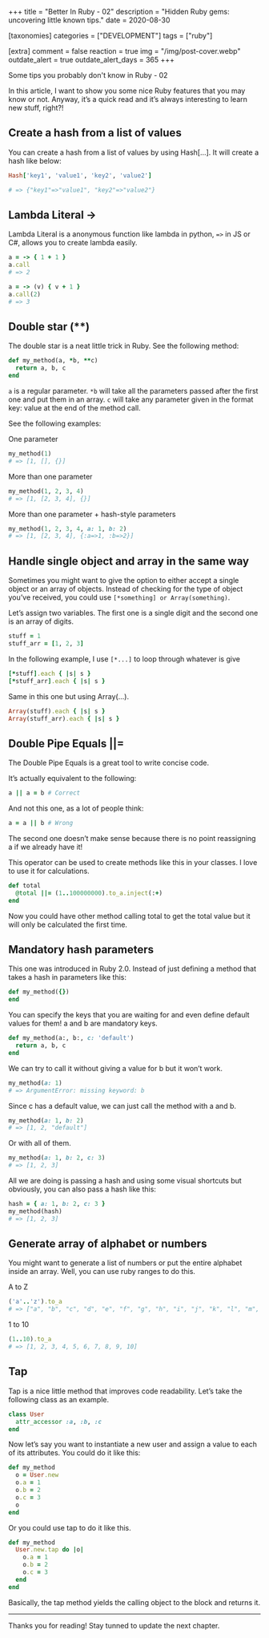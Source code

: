 +++
title = "Better In Ruby - 02"
description = "Hidden Ruby gems: uncovering little known tips."
date = 2020-08-30

[taxonomies]
categories = ["DEVELOPMENT"]
tags = ["ruby"]

[extra]
comment = false
reaction = true
img = "/img/post-cover.webp"
outdate_alert = true
outdate_alert_days = 365
+++

Some tips you probably don't know in Ruby - 02


In this article, I want to show you some nice Ruby features that you may know or not. Anyway, it’s a quick read and it’s always interesting to learn new stuff, right?!

## Create a hash from a list of values
<a style="padding:0px, margin:0px" name="assigning-rest-array" ></a>

You can create a hash from a list of values by using Hash[...]. It will create a hash like below:

```ruby
Hash['key1', 'value1', 'key2', 'value2']

# => {"key1"=>"value1", "key2"=>"value2"}
```

## Lambda Literal ->
<a style="padding:0px, margin:0px" name="word-array"></a>

Lambda Literal is a anonymous function like lambda in python, `=>` in JS or C#, allows you to create lambda easily.

```ruby
a = -> { 1 + 1 }
a.call
# => 2

a = -> (v) { v + 1 }
a.call(2)
# => 3
```

## Double star (**)
<a style="padding:0px, margin:0px" name="concate-array"></a>

The double star is a neat little trick in Ruby. See the following method:
```ruby
def my_method(a, *b, **c)
  return a, b, c
end
```

`a` is a regular parameter. `*b` will take all the parameters passed after the first one and put them in an array. `c` will take any parameter given in the format key: value at the end of the method call.

See the following examples:

One parameter
```ruby
my_method(1)
# => [1, [], {}]
```

More than one parameter
```ruby
my_method(1, 2, 3, 4)
# => [1, [2, 3, 4], {}]
```
More than one parameter + hash-style parameters
```ruby
my_method(1, 2, 3, 4, a: 1, b: 2)
# => [1, [2, 3, 4], {:a=>1, :b=>2}]
```
## Handle single object and array in the same way
<a style="padding:0px, margin:0px" name="format-decimal"></a>

Sometimes you might want to give the option to either accept a single object or an array of objects. Instead of checking for the type of object you’ve received, you could use `[*something] or Array(something)`.

Let’s assign two variables. The first one is a single digit and the second one is an array of digits.

```ruby
stuff = 1
stuff_arr = [1, 2, 3]
```
In the following example, I use `[*...]` to loop through whatever is give

```ruby
[*stuff].each { |s| s }
[*stuff_arr].each { |s| s }
```
Same in this one but using Array(...).
```ruby
Array(stuff).each { |s| s }
Array(stuff_arr).each { |s| s }
```

## Double Pipe Equals ||=
<a style="padding:0px, margin:0px" name="remove-folder"></a>

The Double Pipe Equals is a great tool to write concise code.

It’s actually equivalent to the following:

```ruby
a || a = b # Correct
```

And not this one, as a lot of people think:
```ruby
a = a || b # Wrong
```

The second one doesn’t make sense because there is no point reassigning a if we already have it!

This operator can be used to create methods like this in your classes. I love to use it for calculations.

```ruby
def total
  @total ||= (1..100000000).to_a.inject(:+)
end
```

Now you could have other method calling total to get the total value but it will only be calculated the first time.

## Mandatory hash parameters
<a style="padding:0px, margin:0px" name="massive-assignment"></a>

This one was introduced in Ruby 2.0. Instead of just defining a method that takes a hash in parameters like this:

```ruby
def my_method({})
end
```
You can specify the keys that you are waiting for and even define default values for them! a and b are mandatory keys.

```ruby
def my_method(a:, b:, c: 'default')
  return a, b, c
end
```
We can try to call it without giving a value for b but it won’t work.

```ruby
my_method(a: 1)
# => ArgumentError: missing keyword: b
```

Since c has a default value, we can just call the method with a and b.

```ruby
my_method(a: 1, b: 2)
# => [1, 2, "default"]
```

Or with all of them.

```ruby
my_method(a: 1, b: 2, c: 3)
# => [1, 2, 3]
```

All we are doing is passing a hash and using some visual shortcuts but obviously, you can also pass a hash like this:

```ruby
hash = { a: 1, b: 2, c: 3 }
my_method(hash)
# => [1, 2, 3]
```

## Generate array of alphabet or numbers
<a style="padding:0px, margin:0px" name="deep-copy"></a>

You might want to generate a list of numbers or put the entire alphabet inside an array. Well, you can use ruby ranges to do this.

A to Z

```ruby
('a'..'z').to_a
# => ["a", "b", "c", "d", "e", "f", "g", "h", "i", "j", "k", "l", "m", "n", "o", "p", "q", "r", "s", "t", "u", "v", "w", "x", "y", "z"]
```

1 to 10

```ruby
(1..10).to_a
# => [1, 2, 3, 4, 5, 6, 7, 8, 9, 10]
```

## Tap
<a style="padding:0px, margin:0px" name="random-array"></a>

Tap is a nice little method that improves code readability. Let’s take the following class as an example.

```ruby
class User
  attr_accessor :a, :b, :c
end
```
Now let’s say you want to instantiate a new user and assign a value to each of its attributes. You could do it like this:

```ruby
def my_method
  o = User.new
  o.a = 1
  o.b = 2
  o.c = 3
  o
end

```
Or you could use tap to do it like this.

```ruby
def my_method
  User.new.tap do |o|
    o.a = 1
    o.b = 2
    o.c = 3
  end
end

```

Basically, the tap method yields the calling object to the block and returns it.

---
Thanks you for reading! Stay tunned to update the next chapter.
